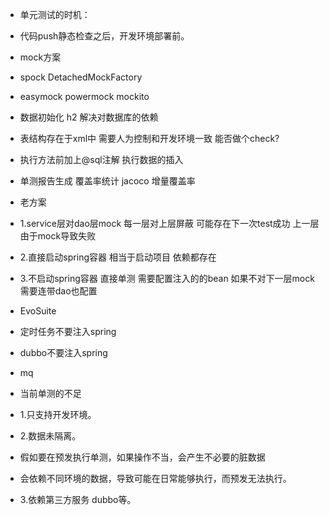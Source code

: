 * 单元测试的时机：
* 代码push静态检查之后，开发环境部署前。
* mock方案
* spock DetachedMockFactory
* easymock powermock mockito
* 数据初始化 h2 解决对数据库的依赖
* 表结构存在于xml中 需要人为控制和开发环境一致 能否做个check?
* 执行方法前加上@sql注解 执行数据的插入
* 单测报告生成 覆盖率统计 jacoco 增量覆盖率
* 老方案
* 1.service层对dao层mock 每一层对上层屏蔽 可能存在下一次test成功 上一层由于mock导致失败
* 2.直接启动spring容器 相当于启动项目 依赖都存在
* 3.不启动spring容器 直接单测 需要配置注入的的bean 如果不对下一层mock 需要连带dao也配置
* EvoSuite

* 定时任务不要注入spring
* dubbo不要注入spring
* mq
* 当前单测的不足
* 1.只支持开发环境。
* 2.数据未隔离。
* 假如要在预发执行单测，如果操作不当，会产生不必要的脏数据
* 会依赖不同环境的数据，导致可能在日常能够执行，而预发无法执行。
* 3.依赖第三方服务 dubbo等。
  

